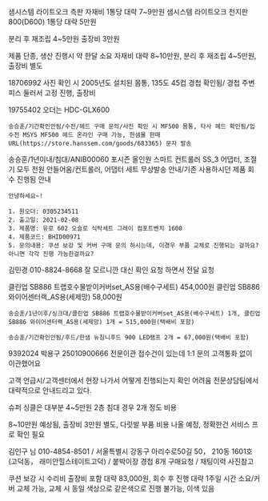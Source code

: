 
샘시스템 라이트오크 측판 자재비 1통당 대략 7~9만원
샘시스템 라이트오크 천지판 800(D600)	 1통당 대략 5만원

분리 후 재조립 4~5만원
출장비 3만원


제품 단종, 생산 진행시 약 한달 소요 자재비 대략 8~10만원, 분리 후 재조립 4~5만원, 출장비 별도


18706992
사진 확인 시 2005년도 설치된 몸통, 135도 45컵 경첩 확인됨/ 경첩 주변 피스 둘러서 고정 진행, 출장비


19755402 
오더는 HDC-GLX600


```
송승훈/기간확인안됨/수전/헤드 구매 문의/사진 확인 시 MF500 몸통, 타사 헤드 확인됨/입수전 MSYS MF500 헤드 온라인 구매 가능, 한샘몰 판매 URL(https://store.hanssem.com/goods/683365) 문자 발송
```


송승훈/1년이내/침대/ANIB00060 포시즌 올인원 스마트 컨트롤러 SS_3  어댑터, 조절기 모두 전원 안들어옴/컨트롤러, 어댑터 세트 무상발송 안내/기존 사용하시던 제품 회수 진행됨 안내


```
안녕하세요~!

1. 원오더: 0305234511
2. 출고일: 2021-02-08
3. 제품명: 유로 602 오슬로 식탁세트 그레이 컴포트벤치 1600
4. 제품코드: BHID00971
5. 문의내용: 쿠션 보강 및 커버 구매 문의 하시는데, 이경우 부품 교체로 진행되는 걸까요? 아니면 각각 진행 가능한걸까요?
```

김민경
010-8824-8668
잘 모르니깐 대신 확인 요청
하면서 전달 요청

클린업 SB886 트랩호수물받이커버set_AS용(배수구세트)
454,000원
클린업 SB886 와이어센터랙_AS용(세제망)
58,000원

```
송승훈/1년이후/싱크대/클린업 SB886 트랩호수물받이커버set_AS용(배수구세트) 1개, 클린업 SB886 와이어센터랙_AS용(세제망) 1개 = 515,000원(택배비 포함)
```


```
송승훈/기간확인안됨/후드/한샘 뉴침니후드 900 LED램프 2개 = 67,000원(택배비 포함)
```



9392024 박용구
25010900666
전문이관 접수건이 있는데 1:1 문의 고객통화 없이 이관했어요

고객 언급시/고객센터에서 현장 나가서 어떻게 진행되는지 확인 어려움
전문상담팀에서 대략적으로 안내드리고 있다. 

슈퍼 싱클은 대부분 4~5만원
2층 침대 경우 2개 정도 비용

8~10만원 예상됨, 출장비 3만원 별도, 다릿발 부품 비용 나올 예정, 정확한건 서비스 프로 확인 필요


김인구 님  010-4854-8501 / 서울특별시 강동구 아리수로50길 50，  210동 1601호 (고덕동， 래미안힐스테이트고덕) / 붙박이장 경첩 8개 구매요청 / 채팅이력 사진참고


쿠션 보강 시 수리비 출장비 포함 대략 83,000원, 회수 후 진행 대략 1주일 시간 소요/커버 교체 가능, 교체 시 동일 색상으로 같은색으로 진행 불가능, 이색 있음





